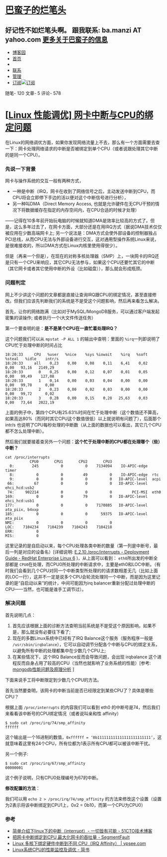 # [巴蛮子的烂笔头](http://www.cnblogs.com/bamanzi/)

## 好记性不如烂笔头啊。 跟我联系: ba.manzi AT yahoo.com [更多关于巴蛮子的信息](https://www.cnblogs.com/bamanzi/articles/1871009.html)

- [博客园](http://www.cnblogs.com/)
- [首页](http://www.cnblogs.com/bamanzi/)
- ​
- [联系](https://msg.cnblogs.com/send/%E5%B7%B4%E8%9B%AE%E5%AD%90)
- [管理](https://i.cnblogs.com/)
- [订阅](http://www.cnblogs.com/bamanzi/rss)[![订阅](https://www.cnblogs.com/images/xml.gif)](http://www.cnblogs.com/bamanzi/rss)

随笔- 120  文章- 5  评论- 578 

# [[Linux 性能调优\] 网卡中断与CPU的绑定问题](https://www.cnblogs.com/bamanzi/p/linux-irq-and-cpu-affinity.html)

在Linux的网络调优方面，如果你发现网络流量上不去，那么有一个方面需要去查一下：网卡处理网络请求的中断是否被绑定到单个CPU（或者说跟处理其它中断的是同一个CPU）。

### 先说一下背景

网卡与操作系统的交互一般有两种方式，

- 一种是中断（IRQ，网卡在收到了网络信号之后，主动发送中断到CPU，而CPU将会立即停下手边的活以便对这个中断信号进行分析），
- 另一种叫DMA（Direct Memory Access, 也就是允许硬件在无CPU干预的情况下将数据缓存在指定的内存空间内，在CPU合适的时候才处理）

——记得在10多年前开始玩电脑的时候就知道DMA是效率比较高的方式了。但是，这么多年过去了，在网卡方面，大部分还是在用IRQ方式（据说DMA技术仅仅被应用在少数高端网卡上; 另一个说法是：DMA方式会使外部设备的控制器独占PCI总线，从而CPU无法与外部设备进行交互，这对通用型操作系统Linux来说，是很难接收的，所以DMA方式在Linux内核里使用得很少）。

但是（再来一个但是），在现在的对称多核处理器（SMP）上，一块网卡的IRQ还是只有一个CPU来响应，其它CPU无法参与，如果这个CPU还要忙其它的中断（其它网卡或者其它使用中断的外设（比如磁盘）），那么就会形成瓶颈。

### 问题判定

网上不少讲这个问题的文章都是直接让查询IRQ跟CPU的绑定情况，甚至直接修改。但我们应该先判断我们的系统是不是受这个问题影响，然后再来看怎么解决。

首先，让你的网络跑满（比如对于MySQL/MongoDB服务，可以通过客户端发起密集的读操作; 或者执行一个i大文件传送任务）

第一个要查明的是：**是不是某个CPU在一直忙着处理IRQ？**

这个问题我们可以从 `mpstat -P ALL 1` 的输出中查明：里面的 `%irq`一列即说明了CPU忙于处理中断的时间占比

```
18:20:33     CPU   %user   %nice    %sys %iowait    %irq   %soft  %steal   %idle    intr/s
18:20:33     all    0,23    0,00    0,08    0,11    6,41    0,02    0,00   93,16   2149,29
18:20:33       0    0,25    0,00    0,12    0,07    0,01    0,05    0,00   99,49    127,08
18:20:33       1    0,14    0,00    0,03    0,04    0,00    0,00    0,00   99,78      0,00
18:20:33       2    0,23    0,00    0,02    0,03    0,00    0,00    0,00   99,72      0,02
18:20:33       3    0,28    0,00    0,15    0,28   25,63    0,03    0,00   73,64   2022,19
```

上面的例子中，第四个CPU有25.63%时间在忙于处理中断（这个数值还不算高，如果高达80%（而同时其它CPU这个数值很低）以上就说明有问题了），后面那个 intr/s 也说明了CPU每秒处理的中断数（从上面的数据也可以看出，其它几个CPU都不怎么处理中断）。

然后我们就要接着查另外一个问题：**这个忙于处理中断的CPU都在处理哪个（些）中断？**

```
cat /proc/interrupts 
           CPU0       CPU1       CPU2       CPU3       
  0:        245          0          0    7134094    IO-APIC-edge  timer
  8:          0          0         49          0    IO-APIC-edge  rtc
  9:          0          0          0          0   IO-APIC-level  acpi
 66:         67          0          0          0   IO-APIC-level  ehci_hcd:usb2
 74:     902214          0          0          0         PCI-MSI  eth0
169:          0          0         79          0   IO-APIC-level  ehci_hcd:usb1
177:          0          0          0    7170885   IO-APIC-level  ata_piix, b4xxp
185:          0          0          0      59375   IO-APIC-level  ata_piix
NMI:          0          0          0          0 
LOC:    7104234    7104239    7104243    7104218 
ERR:          0
MIS:          0
```

这里记录的是自启动以来，每个CPU处理各类中断的数量（第一列是中断号，最后一列是对应的设备名）[详细说明: [E.2.10 /proc/interrupts - Deployment Guide - RedHat Enterprise Linux 6](https://access.redhat.com/documentation/en-US/Red_Hat_Enterprise_Linux/6/html/Deployment_Guide/s2-proc-interrupts.html) )，从上面可以看到： `eth0`所出发的中断全部都是 `CPU0`在处理，而CPU0所处理的中断请求中，主要是eth0和LOC中断。（有时我们会看到几个CPU对同一个中断类型所处理的的请求数相差无几（比如上面的LOC一行），这并不一定是说多个CPU会轮流处理同一个中断，而是因为这里记录的是“自启动以来”的统计，中间可能因为irq balancer重新分配过处理中断的CPU——当然，也可能是谁手工调节过）。

### 解决问题

首先说明几点：

1. 首先应该根据上面的诊断方法查明当前系统是不是受这个原因影响，如果不是，那么就没有必要往下看了;
2. 现在的多数Linux系统中已经有了IRQ Balance这个服务（服务程序一般是 `/usr/sbin/irqbalance`），它可以自动调节分配各个中断与CPU的绑定关系，以避免所有中断的处理都集中在少数几个CPU上;
3. 在某些情况下，这个IRQ Balance反而会导致问题，会出现 irqbalance 这个进程反而自身占用了较高的CPU（当然也就影响了业务系统的性能）[参考: [mongodb性能问题及原理分析](http://blog.csdn.net/lmh12506/article/details/46859651) ]

下面来说手工将中断限定到少数几个CPU的方法。

首先当然要查明，该网卡的中断当前是否已经限定到某些CPU了？具体是哪些CPU？

根据上面 `/proc/interrupts` 的内容我们可以看到 eth0 的中断号是74，然后我们来看看该中断号的CPU绑定情况（或者说叫亲和性 affinity）

```
$ sudo cat /proc/irq/74/smp_affinity
ffffff
```

这个输出是一个16进制的数值，`0xffffff = ‘0b111111111111111111111111’`，这就意味着这里有24个CPU，所有位都为1表示所有CPU都可以被该中断干扰。

另一个例子:

```
$ sudo cat /proc/irq/67/smp_affinity
00000001
```

这个例子说明，只有CPU0处理编号为67的中断。

**修改配置的方法**：

我们可以用 `echo 2 > /proc/irq/74/smp_affinity` 的方法来修改这个设置（设置为2表示将该中断绑定到CPU1上，0x2 = 0b10，而第一个CPU为CPU0）

### 参考

- [简单介绍下linux下的中断（interrupt）- 一切皆有可能 - 51CTO技术博客](http://noican.blog.51cto.com/4081966/1355357)
- [把网卡中断绑定到CPU,最大化网卡的吞吐量 - SegmentFault](https://segmentfault.com/a/1190000006178824)
- [Linux 多核下绑定硬件中断到不同 CPU（IRQ Affinity） | vpsee.com](http://www.vpsee.com/2010/07/load-balancing-with-irq-smp-affinity/)
- [Linux系统CPU的性能监控及调优 - 简书](http://www.jianshu.com/p/6beacca6fdcd)